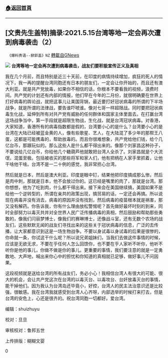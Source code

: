 ###  [:house:返回首頁](https://github.com/ourhimalayas/txt)
---

## [文贵先生盖特]摘录:2021.5.15台湾等地一定会再次遭到病毒袭击（2）
` 《爆料贵语--掀郭盖》NZ` [轉載自GNews](https://gnews.org/zh-hans/1266672/)

![]()![](https://gnews-media-offload.s3.amazonaws.com/wp-content/uploads/2021/05/23105002/image001-33.jpg)
**台湾等地一定会再次遭到病毒袭击，战友们要积极宣传正义及真相**

我在几个月前，而且特别是近三十天前，在印度的病情持续增加，疯狂的死人的情况下，我一再的提醒台湾同胞还有日本的朋友们，一定会让你开始的，而且还有澳大利亚。就是共产党放毒，如果你不相信的话，你根本不要看我的视频，浪费时间。共产党的计划还有内部的情报，他们早在今年的二月份，就很明确要在世界上打好病毒的舆论战，就把这事儿让美国背锅，最近要打好冠状病毒的所谓的下半场战争，就是所谓的法律战，要告谁吓唬谁。像对七哥一样超限战。同时要把冠状病毒生化战，延伸到所有对共产党有威胁的任何群体和国家主体里面去。在打赢台湾这场战争当中，第一手段就是超限生物战，生化战，就是台湾冠状病毒。对香港，大家知道，香港所有的病毒指数都是假的，台湾要小心的是什么？台湾要小心的是台湾在大陆已经被蓝金黄的人，像有些歌星、艺人，在大陆混了多少年的那帮王八蛋，这都是可能携毒的，帮助放毒的。而且你很难想象，共产党给他们钱，给个几亿台币，那跟玩似的。那么这些人是什么都干得出来的。像那个刘家昌这种孙子，不要说给几亿台币，你给他几个糖葫芦他就敢把台湾人全杀了。刘家昌就是个大流氓，混蛋至极。包括被收买的那些将军和家人们，他有把柄在人家手里抓着，让他干啥他干啥。台湾不是一二十例的感觉，我非常担心台湾。

然后就是日本，然后是澳大利亚。印度是眼中钉，结果他把印度搞成那么惨。然后是肉中刺，那就是日本，他不会放过你的。这已经是嘴里的肉了，那就是台湾。那你想想，他为了吃到肉，什么都干得出来。接下来会在美国继续搞，美国如果不是给他一个逆转型的，所谓在亲共的政策出现，搞贸易的话，一定还会再搞。所以说现在病毒并没有消去，病毒的原因并没有找到，然后病毒的疫苗根本就是祸害，那又没有解药。你告诉我，你有什么理由放松警惕呢？首先做好最坏时刻的到来，同时全部努力以毒灭共并对全世界人民广泛传播病毒的真相，然后鼓励和帮助那些勇敢的，像我们闫丽梦博士，像我们的赛琳博士，还像战斗室，还有无数个农场的战友们，这些默默无闻的战友们寻找出来的这些关于冠状病毒的信息，广泛的去传播，让大家都意识到这是一场生物战争。不要以身试毒以身试毒的后果是很惨的，你命就一条，你试这干什么呢？所以说兄弟姐妹们，当我们去做这件事情的时候，应该是无欲无求，不要在乎任何人怎么回馈你，也不要在乎人家听不听你，他听不听你是他的事儿，你做不做是你的事儿。更重要的事情，我们要注意的就是一定勇敢地、大声地，喊出来你心中的担忧和你知道的真相就已足够，做好事儿不问因果。

这段视频就是送给台湾的所有战友们，务必小心！我相信台湾人有很大的可能、很大的机会，会让共产党这次在台湾的以毒灭台、以毒攻台、台奸放毒灭台的事情，能干掉他们。因为我认为台湾岛还毕竟小，好控，台湾人的民主法治意识还是比较强，很敏感。我在台湾我就感受到台湾人心齐呀，内部选举的时候打来打去，但是台湾的安危上，心还是很齐的。祝台湾同胞一切都好。爱台湾。



编辑：shuizhuyu

校对：旦旦

审核校对：鲁邦五世

上传排版：糊糊文婴

0
